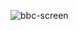 ![bbc-screen](https://cloud.githubusercontent.com/assets/22089755/25922901/e5d9b29e-358f-11e7-883e-d30b7dc831f2.jpg)
